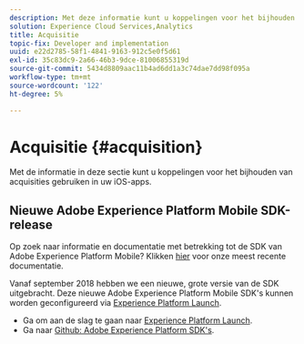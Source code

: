 ```yaml
---
description: Met deze informatie kunt u koppelingen voor het bijhouden van acquisities gebruiken in uw iOS-apps.
solution: Experience Cloud Services,Analytics
title: Acquisitie
topic-fix: Developer and implementation
uuid: e22d2785-58f1-4841-9163-912c5e0f5d61
exl-id: 35c83dc9-2a66-46b3-9dce-81006855319d
source-git-commit: 5434d8809aac11b4ad6dd1a3c74dae7dd98f095a
workflow-type: tm+mt
source-wordcount: '122'
ht-degree: 5%

---
```


# Acquisitie {#acquisition}

Met de informatie in deze sectie kunt u koppelingen voor het bijhouden van acquisities gebruiken in uw iOS-apps.

## Nieuwe Adobe Experience Platform Mobile SDK-release

Op zoek naar informatie en documentatie met betrekking tot de SDK van Adobe Experience Platform Mobile? Klikken [hier](https://aep-sdks.gitbook.io/docs/) voor onze meest recente documentatie.

Vanaf september 2018 hebben we een nieuwe, grote versie van de SDK uitgebracht. Deze nieuwe Adobe Experience Platform Mobile SDK&#39;s kunnen worden geconfigureerd via [Experience Platform Launch](https://www.adobe.com/experience-platform/launch.html).

* Ga om aan de slag te gaan naar [Experience Platform Launch](https://launch.adobe.com/).
* Ga naar [Github: Adobe Experience Platform SDK&#39;s](https://github.com/Adobe-Marketing-Cloud/acp-sdks).
